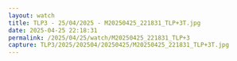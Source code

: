 ```yaml
---
layout: watch
title: TLP3 - 25/04/2025 - M20250425_221831_TLP+3T.jpg
date: 2025-04-25 22:18:31
permalink: /2025/04/25/watch/M20250425_221831_TLP+3
capture: TLP3/2025/202504/20250425/M20250425_221831_TLP+3T.jpg
---
```

